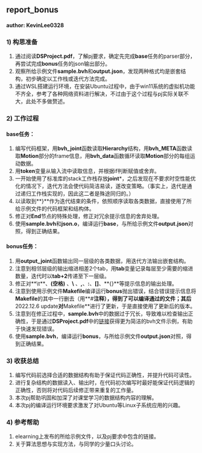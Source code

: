 ## report_bonus

#### author: KevinLee0328

### 1) 构思准备

1) 通过阅读**DSProject.pdf**，了解pj要求，确定先完成**base**任务的parser部分，再尝试完成**bonus**任务的json输出部分。
2) 观察所给示例文件**sample.bvh**和**output.json**，发现两种格式均是嵌套结构，初步确定以工作栈或迭代方法完成。
3) 通过WSL搭建运行环境，在安装Ubuntu过程中，由于win11系统的虚拟机功能不齐全，参考了各种网络资料进行解决，不过由于这个过程与pj实际关联不大，此处不多做赘述。

### 2) 工作过程

#### base任务：

1) 编写代码框架，用**bvh_joint**函数读取**Hierarchy**结构，用**bvh_META**函数读取**Motion**部分的frame信息，用**bvh_data**函数循环读取**Motion**部分的每组运动数据。
2) 用**token**变量从输入流中读取信息，并根据if判断赋值或舍弃。
3) 一开始使用了标准库的stack工作栈存放**joint***，之后发现在不要求时空性能优化的情况下，迭代方法会使代码简洁易读，遂改变策略。（事实上，迭代是通过递归工作栈实现的，因此这二者是殊途同归的。）
4) 以读取到**}**作为迭代结束的条件，依照顺序读取各类数据，直接使用了所给示例文件的代码框架和结构体。
5) 修正对**End**节点的特殊处理，修正对冗余提示信息的舍弃处理。
6) 使用**sample.bvh**和**json.o**，编译运行**base**，与所给示例文件**output.json**对照，得到正确结果。

#### bonus任务：

1) 用**output_joint**函数输出同一层级的各类数据，用迭代方法输出嵌套结构。
2) 注意到相邻层级的输出缩进相差2个tab，用**tab**变量记录每层至少需要的缩进数量，迭代时以**tab+2**传递至下一层级。
3) 修正对**\t**、**(空格)** 、**\\** 、**,**、**:**、**[]**、**{}**等提示信息的输出处理。
4) 注意到使用示例文件**Makefile**编译运行**bonus**抛出错误，结合错误提示信息将**Makefile**的其中一行删去（用**#**注释），得到了可以编译通过的文件；其后**2022.12.6 update**对**Makefile**进行了更新，于是直接使用了更新后的版本。
5) 注意到在修正过程中，**sample.bvh**中的数据过于冗长，导致难以检查输出正确性，于是通过**DSProject.pdf**中的[链接](https://zhuanlan.zhihu.com/p/539522515)获得更为简洁的bvh文件示例，有助于快速发现错误。
6) 使用**sample.bvh**，编译运行**bonus**，与所给示例文件**output.json**对照，得到正确结果。

### 3) 收获总结

1) 编写代码前选择合适的数据结构有助于保证代码正确性，并提升代码可读性。
2) 进行复杂结构的数据读入、输出时，在代码初次编写时最好能保证代码逻辑的正确性，否则将对代码后续修正带来重复的工作量。
3) 本次pj帮助巩固和加深了对课堂学习的数据结构内容的理解。
4) 本次pj的编译运行环境要求激发了对Ubuntu等Linux子系统应用的兴趣。

### 4) 参考帮助

1) elearning上发布的所给示例文件，以及pj要求中包含的链接。
2) 关于算法思想与实现方法，与同学的少量口头讨论。